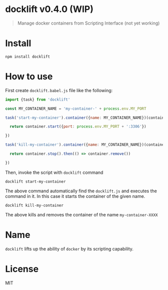 # docklift v0.4.0 (WIP)

> Manage docker containers from Scripting Interface (not yet working)

# Install

    npm install docklift

# How to use

First create `docklift.babel.js` file like the following:

```js
import {task} from 'docklift'

const MY_CONTAINER_NAME = 'my-container-' + process.env.MY_PORT

task('start-my-container').container({name: MY_CONTAINER_NAME})(container => {

  return container.start({port: process.env.MY_PORT + ':3306'})

})

task('kill-my-container').container({name: MY_CONTAINER_NAME})(container => {

  return container.stop().then(() => container.remove())

})
```

Then, invoke the script with `docklift` command

    docklift start-my-container

The above command automatically find the `docklift.js` and executes the command in it. In this case it starts the container of the given name.

    docklift kill-my-container

The above kills and removes the container of the name `my-container-XXXX`

# Name

`docklift` lifts up the ability of `docker` by its scripting capability.

# License

MIT
